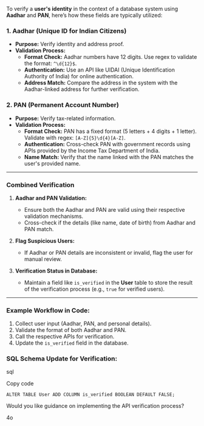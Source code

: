 To verify a **user's identity** in the context of a database system using **Aadhar** and **PAN**, here’s how these fields are typically utilized:

### 1. **Aadhar (Unique ID for Indian Citizens)**

- **Purpose:** Verify identity and address proof.
- **Validation Process:**
    - **Format Check:** Aadhar numbers have 12 digits. Use regex to validate the format: `^\d{12}$`.
    - **Authentication:** Use an API like UIDAI (Unique Identification Authority of India) for online authentication.
    - **Address Match:** Compare the address in the system with the Aadhar-linked address for further verification.

### 2. **PAN (Permanent Account Number)**

- **Purpose:** Verify tax-related information.
- **Validation Process:**
    - **Format Check:** PAN has a fixed format (5 letters + 4 digits + 1 letter). Validate with regex: `[A-Z]{5}\d{4}[A-Z]`.
    - **Authentication:** Cross-check PAN with government records using APIs provided by the Income Tax Department of India.
    - **Name Match:** Verify that the name linked with the PAN matches the user's provided name.

---

### Combined Verification

1. **Aadhar and PAN Validation:**
    
    - Ensure both the Aadhar and PAN are valid using their respective validation mechanisms.
    - Cross-check if the details (like name, date of birth) from Aadhar and PAN match.
2. **Flag Suspicious Users:**
    
    - If Aadhar or PAN details are inconsistent or invalid, flag the user for manual review.
3. **Verification Status in Database:**
    
    - Maintain a field like `is_verified` in the **User** table to store the result of the verification process (e.g., `true` for verified users).

---

### Example Workflow in Code:

1. Collect user input (Aadhar, PAN, and personal details).
2. Validate the format of both Aadhar and PAN.
3. Call the respective APIs for verification.
4. Update the `is_verified` field in the database.

### SQL Schema Update for Verification:

sql

Copy code

`ALTER TABLE User ADD COLUMN is_verified BOOLEAN DEFAULT FALSE;`

Would you like guidance on implementing the API verification process?

4o